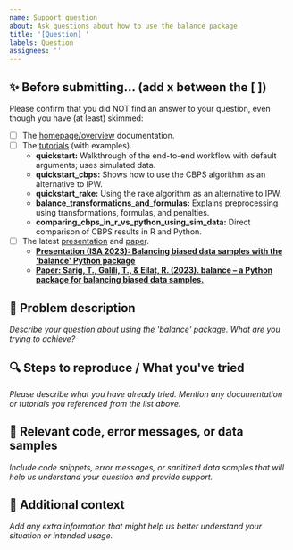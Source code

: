 ```yaml
---
name: Support question
about: Ask questions about how to use the balance package
title: '[Question] '
labels: Question
assignees: ''
---
```


## :sparkles: Before submitting... (add x between the [ ])
Please confirm that you did NOT find an answer to your question, even though you have (at least) skimmed:
- [ ] The [homepage/overview](https://import-balance.org/docs/docs/overview/) documentation.
- [ ] The [tutorials](https://import-balance.org/docs/tutorials/) (with examples).
    - **quickstart:** Walkthrough of the end-to-end workflow with default arguments; uses simulated data.
    - **quickstart_cbps:** Shows how to use the CBPS algorithm as an alternative to IPW.
    - **quickstart_rake:** Using the rake algorithm as an alternative to IPW.
    - **balance_transformations_and_formulas:** Explains preprocessing using transformations, formulas, and penalties.
    - **comparing_cbps_in_r_vs_python_using_sim_data:** Direct comparison of CBPS results in R and Python.
- [ ] The latest [presentation](https://github.com/facebookresearch/balance/blob/main/website/static/docs/Balancing_biased_data_samples_with_the_balance_Python_package_-_ISA_conference_2023-06-01.pdf) and [paper](https://arxiv.org/abs/2307.06024).
    - [**Presentation (ISA 2023): Balancing biased data samples with the 'balance' Python package**](https://github.com/facebookresearch/balance/blob/main/website/static/docs/Balancing_biased_data_samples_with_the_balance_Python_package_-_ISA_conference_2023-06-01.pdf)
    - [**Paper: Sarig, T., Galili, T., & Eilat, R. (2023). balance – a Python package for balancing biased data samples.**](https://arxiv.org/abs/2307.06024)

## :speech_balloon: Problem description
_Describe your question about using the 'balance' package. What are you trying to achieve?_

## :mag: Steps to reproduce / What you've tried
_Please describe what you have already tried. Mention any documentation or tutorials you referenced from the list above._

## :page_facing_up: Relevant code, error messages, or data samples
_Include code snippets, error messages, or sanitized data samples that will help us understand your question and provide support._

## :notebook: Additional context
_Add any extra information that might help us better understand your situation or intended usage._
